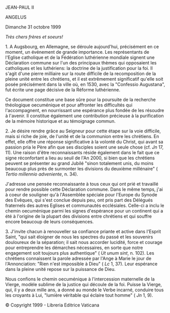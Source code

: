 JEAN-PAUL II

ANGELUS

Dimanche 31 octobre 1999

*Très chers frères et soeurs!*

1\. A Augsbourg, en Allemagne, se déroule aujourd'hui, précisément en ce moment, un événement de grande importance. Les représentants de l'Eglise catholique et de la Fédération luthérienne mondiale signent une Déclaration commune sur l'un des principaux thèmes qui opposaient les catholiques et les luthériens: la doctrine de la justification pour la foi. Il s'agit d'une pierre milliaire sur la route difficile de la recomposition de la pleine unité entre les chrétiens, et il est extrêmement significatif qu'elle soit posée précisément dans la ville où, en 1530, avec la "Confessio Augustana", fut écrite une page décisive de la Réforme luthérienne.

Ce document constitue une base sûre pour la poursuite de la recherche théologique oecuménique et pour affronter les difficultés qui l'accompagnent, en nourrissant une espérance plus fondée de les résoudre à l'avenir. Il constitue également une contribution précieuse à la purification de la mémoire historique et au témoignage commun.

2\. Je désire rendre grâce au Seigneur pour cette étape sur la voie difficile, mais si riche de joie, de l'unité et de la communion entre les chrétiens. En effet, elle offre une réponse significative à la volonté du Christ, qui avant sa passion pria le Père afin que ses disciples soient une seule chose (cf. *Jn* 17, 11). Une raison d'être reconnaissants réside également dans le fait que ce signe réconfortant a lieu au seuil de l'An 2000, si bien que les chrétiens peuvent se présenter au grand Jubilé "sinon totalement unis, du moins beaucoup plus près de surmonter les divisions du deuxième millénaire" ( *Tertio millennio adveniente*, n. 34).

J'adresse une pensée reconnaissante à tous ceux qui ont prié et travaillé pour rendre possible cette Déclaration commune. Dans le même temps, j'ai à coeur de souligner qu'à l'Assemblée spéciale pour l'Europe du Synode des Evêques, qui s'est conclue depuis peu, ont pris part des Délégués fraternels des autres Eglises et communautés ecclésiales. Celle-ci a inclu le chemin oecuménique parmi les signes d'espérance pour un continent qui a été à l'origine de la plupart des divisions entre chrétiens et qui souffre encore beaucoup de leurs conséquences.

3\. J'invite chacun à renouveller sa confiance priante et active dans l'Esprit Saint, "qui sait éloigner de nous les spectres du passé et les souvenirs douloureux de la séparation; il sait nous accorder lucidité, force et courage pour entreprendre les démarches nécessaires, en sorte que notre engagement soit toujours plus authentique" ( *Ut unum sint*, n. 102). Les chrétiens connaissent la parole adressée par l'Ange à Marie le jour de l'Annonciation: "Rien n'est impossible à Dieu" ( *Lc* 1, 37). Leur espérance dans la pleine unité repose sur la puissance de Dieu.

Nous confions le chemin oecuménique à l'intercession maternelle de la Vierge, modèle sublime de la justice qui découle de la foi. Puisse la Vierge, qui, il y a deux mille ans, a donné au monde le Verbe incarné, conduire tous les croyants à Lui, "lumière véritable qui éclaire tout homme" ( *Jn* 1, 9).

© Copyright 1999 - Libreria Editrice Vaticana